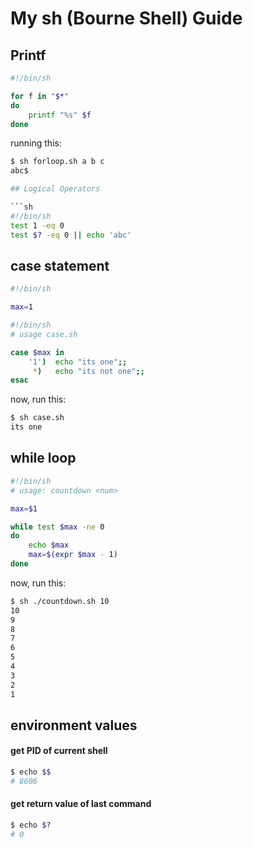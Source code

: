 My sh (Bourne Shell) Guide
==========================

## Printf 

```sh
#!/bin/sh

for f in "$*"
do
    printf "%s" $f
done
```
running this:

```sh
$ sh forloop.sh a b c
abc$

## Logical Operators

```sh
#!/bin/sh
test 1 -eq 0
test $? -eq 0 || echo 'abc'
```

## case statement

```sh
#!/bin/sh

max=1

#!/bin/sh
# usage case.sh

case $max in
    '1')  echo "its one";;
     *)   echo "its not one";;
esac
```

now, run this:

```sh
$ sh case.sh
its one
```
## while loop

```sh
#!/bin/sh
# usage: countdown <num>

max=$1

while test $max -ne 0
do
    echo $max
    max=$(expr $max - 1)
done
```
now, run this:

```sh
$ sh ./countdown.sh 10
10
9
8
7
6
5
4
3
2
1
```

## environment values

#### get PID of current shell
```sh
$ echo $$
# 8606
```
#### get return value of last command
```sh
$ echo $?
# 0
```
